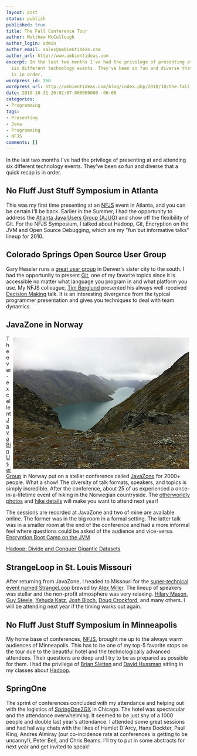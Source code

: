 ```yaml
---
layout: post
status: publish
published: true
title: The Fall Conference Tour
author: Matthew McCullough
author_login: admin
author_email: sales@ambientideas.com
author_url: http://www.ambientideas.com
excerpt: In the last two months I've had the privilege of presenting at and attending
  six different technology events. They've been so fun and diverse that a quick recap
  is in order.
wordpress_id: 260
wordpress_url: http://ambientideas.com/blog/index.php/2010/10/the-fall-conference-tour/
date: 2010-10-31 20:02:07.000000000 -06:00
categories:
- Programming
tags:
- Presenting
- Java
- Programming
- NFJS
comments: []
---
```

<p>In the last two months I've had the privilege of presenting at and attending six different technology events. They've been so fun and diverse that a quick recap is in order.</p>

<h2>No Fluff Just Stuff Symposium in Atlanta</h2>

<p>This was my first time presenting at an <a href="http://nofluffjuststuff.com">NFJS</a> event in Atlanta, and you can be certain I'll be back. Earlier in the Summer, I had the opportunity to address the <a href="http://ajug.org">Atlanta Java Users Group (AJUG)</a> and show off the flexibility of Git. For the NFJS Symposium, I talked about Hadoop, Git, Encryption on the JVM and Open Source Debugging, which are my "fun but informative talks" lineup for 2010.</p>

<h2>Colorado Springs Open Source User Group</h2>

<p>Gary Hessler runs a <a href="http://www.meetup.com/csopensource/">great user group</a> in Denver's sister city to the south. I had the opportunity to present <a href="http://git-scm.com">Git</a>, one of my favorite topics since it is accessible no matter what language you program in and what platform you use. My NFJS colleague, <a href="http://augusttechgroup.com/">Tim Berglund</a> presented his always well-received <a href="http://www.nofluffjuststuff.com/conference/minneapolis/2010/10/session?id=19435">Decision Making</a> talk. It is an interesting divergence from the typical programmer presentation and gives you techniques to deal with team dynamics.</p>

<h2>JavaZone in Norway</h2>


<img src="/blog/wp-content/uploads/2010/10/IMG_04921.jpg" width="480" height="358" alt="Besseggen, Memurubu Hike" align="right" style="padding-top:5px;padding-left:5px;padding-right:5px;padding-bottom:5px;"/>
<p>The ever-excellent <a href="http://www.java.no/">JavaBin User Group</a> in Norway put on a stellar conference called <a href="http://jz10.java.no/">JavaZone</a> for 2000+ people. What a show! The diversity of talk formats, speakers, and topics is simply incredible. After the conference, about 25 of us experienced a once-in-a-lifetime event of hiking in the Norwegian countryside. The <a href="http://jz10.java.no/images/foredragsholdere.png">otherworldly photos</a> and <a href="http://jz10.java.no/journey.html">hike details</a> will make you want to attend next year!</p>

<p>The sessions are recorded at JavaZone and two of mine are available online. The former was in the big room in a formal setting. The latter talk was in a smaller room at the end of the conference and had a more informal feel where questions could be asked of the audience and vice-versa.
<a href="http://streaming.java.no/tcs/?id=67136867-86E5-4BA8-94AC-8C617A7331DE">Encryption Boot Camp on the JVM</a></p>

<p><a href="http://streaming.java.no/tcs/?id=EC102300-8325-4744-A28B-A83E311AAACD">Hadoop: Divide and Conquer Gigantic Datasets</a></p>

<h2>StrangeLoop in St. Louis Missouri</h2>

<p>After returning from JavaZone, I headed to Missouri for the <a href="http://strangeloop2010.com/">super-technical event named StrangeLoop</a> brewed by <a href="http://tech.puredanger.com/">Alex Miller</a>. The lineup of speakers was stellar and the non-profit atmosphere was very relaxing. <a href="http://www.hilarymason.com/">Hilary Mason</a>, <a href="http://en.wikipedia.org/wiki/Guy_L._Steele,_Jr.">Guy Steele</a>, <a href="http://yehudakatz.com/">Yehuda Katz</a>, <a href="http://en.wikipedia.org/wiki/Joshua_Bloch">Josh Bloch</a>, <a href="http://en.wikipedia.org/wiki/Douglas_Crockford">Doug Crockford</a>, and many others. I will be attending next year if the timing works out again.</p>

<h2>No Fluff Just Stuff Symposium in Minneapolis</h2>

<p>My home base of conferences, <a href="http://nofluffjuststuff.com">NFJS</a>, brought me up to the always warm audiences of Minneapolis. This has to be one of my top-5 favorite stops on the tour due to the beautiful hotel and the technologically advanced attendees. Their questions are deep and I try to be as prepared as possible for them. I had the privilege of <a href="http://www.nofluffjuststuff.com/conference/speaker/brian_sletten">Brian Sletten</a> and <a href="http://www.devjam.com/">David Hussman</a> sitting in my classes about <a href="http://hadoop.apache.org">Hadoop</a>.</p>

<h2>SpringOne</h2>

<p>The sprint of conferences concluded with my attendance and helping out with the logistics of <a href="http://www.springone2gx.com/conference/chicago/2010/10/home">SpringOne2GX</a> in Chicago. The hotel was spectacular and the attendance overwhelming. It seemed to be just shy of a 1000 people and double last year's attendance. I attended some great sessions and had hallway chats with the likes of Hamlet D`Arcy, Hans Dockter, Paul King, Andres Almiray (our co-incidence rate at conferences is getting to be uncanny!), Peter Bell, and Chris Beams. I'll try to put in some abstracts for next year and get invited to speak!</p>
